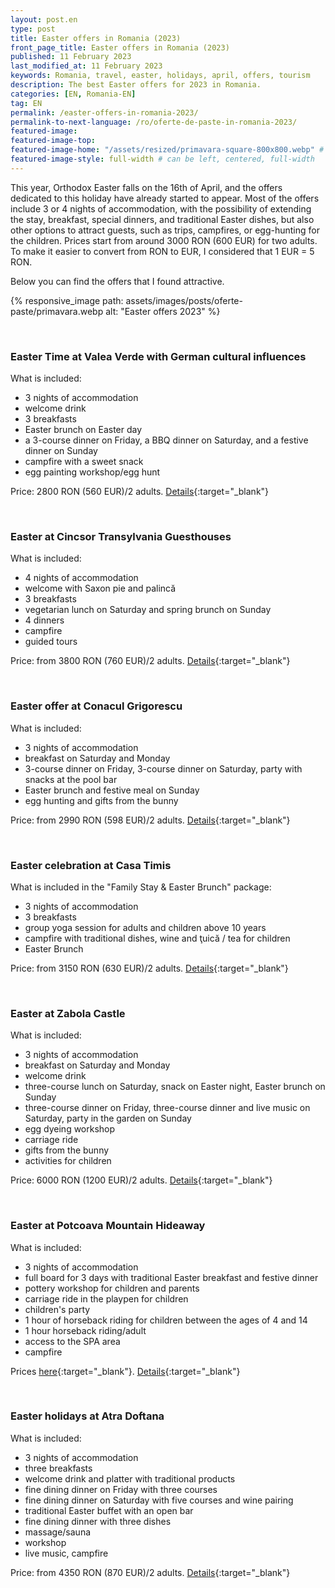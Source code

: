 ```yaml
---
layout: post.en
type: post
title: Easter offers in Romania (2023)
front_page_title: Easter offers in Romania (2023)
published: 11 February 2023
last_modified_at: 11 February 2023
keywords: Romania, travel, easter, holidays, april, offers, tourism
description: The best Easter offers for 2023 in Romania.
categories: [EN, Romania-EN]
tag: EN
permalink: /easter-offers-in-romania-2023/
permalink-to-next-language: /ro/oferte-de-paste-in-romania-2023/
featured-image: 
featured-image-top:
featured-image-home: "/assets/resized/primavara-square-800x800.webp" # width - 600
featured-image-style: full-width # can be left, centered, full-width
---
```

This year, Orthodox Easter falls on the 16th of April, and the offers dedicated to this holiday have already started to appear.
Most of the offers include 3 or 4 nights of accommodation, with the possibility of extending the stay, breakfast, special dinners, and traditional Easter dishes, but also other options to attract guests, such as trips, campfires, or egg-hunting for the children. Prices start from around 3000 RON (600 EUR) for two adults. To make it easier to convert from RON to EUR, I considered that 1 EUR = 5 RON.

Below you can find the offers that I found attractive.

{% responsive_image path: assets/images/posts/oferte-paste/primavara.webp alt: "Easter offers 2023" %}

<br />

### Easter Time at Valea Verde with German cultural influences

What is included:
- 3 nights of accommodation
- welcome drink
- 3 breakfasts
- Easter brunch on Easter day
- a 3-course dinner on Friday, a BBQ dinner on Saturday, and a festive dinner on Sunday
- campfire with a sweet snack
- egg painting workshop/egg hunt

Price: 2800 RON (560 EUR)/2 adults. [Details](https://www.valeaverde.com/en/offers/){:target="_blank"}

<br />

### Easter at Cincsor Transylvania Guesthouses

What is included:
- 4 nights of accommodation
- welcome with Saxon pie and palincă
- 3 breakfasts
- vegetarian lunch on Saturday and spring brunch on Sunday
- 4 dinners
- campfire
- guided tours

Price: from 3800 RON (760 EUR)/2 adults. [Details](https://transilvania-cincsor.ro/en/offers/){:target="_blank"}

<br />

### Easter offer at Conacul Grigorescu

What is included:
- 3 nights of accommodation
- breakfast on Saturday and Monday
- 3-course dinner on Friday, 3-course dinner on Saturday, party with snacks at the pool bar
- Easter brunch and festive meal on Sunday
- egg hunting and gifts from the bunny

Price: from 2990 RON (598 EUR)/2 adults. [Details](https://conaculgrigorescu.com/ro/events/oferta-de-paste-14-17-aprilie-2023/){:target="_blank"}

<br />

### Easter celebration at Casa Timis

What is included in the "Family Stay & Easter Brunch" package:
- 3 nights of accommodation
- 3 breakfasts
- group yoga session for adults and children above 10 years
- campfire with traditional dishes, wine and ţuică / tea for children
- Easter Brunch

Price: from 3150 RON (630 EUR)/2 adults. [Details](https://casatimis.ro/oferte/){:target="_blank"}

<br />

### Easter at Zabola Castle

What is included:
- 3 nights of accommodation
- breakfast on Saturday and Monday
- welcome drink
- three-course lunch on Saturday, snack on Easter night, Easter brunch on Sunday
- three-course dinner on Friday, three-course dinner and live music on Saturday, party in the garden on Sunday
- egg dyeing workshop
- carriage ride
- gifts from the bunny
- activities for children

Price: 6000 RON (1200 EUR)/2 adults. [Details](https://www.zabola.com/articles/special-offers){:target="_blank"}

<br />

### Easter at Potcoava Mountain Hideaway

What is included:
- 3 nights of  accommodation
- full board for 3 days with traditional Easter breakfast and festive dinner
- pottery workshop for children and parents
- carriage ride in the playpen for children
- children's party
- 1 hour of horseback riding for children between the ages of 4 and 14
- 1 hour horseback riding/adult
- access to the SPA area
- campfire

Prices [here](https://potcoava-mountain.pynbooking.direct/offers/?checkin=2023-04-14&checkout=2023-04-17){:target="_blank"}. [Details](https://www.potcoava.ro/pachete-tematice/){:target="_blank"}

<br />

### Easter holidays at Atra Doftana

What is included:
- 3 nights of accommodation
- three breakfasts
- welcome drink and platter with traditional products
- fine dining dinner on Friday with three courses
- fine dining dinner on Saturday with five courses and wine pairing
- traditional Easter buffet with an open bar
- fine dining dinner with three dishes
- massage/sauna
- workshop
- live music, campfire

Price: from 4350 RON (870 EUR)/2 adults. [Details](https://www.atradoftana.ro/oferte-de-vacanta-valea-doftanei/){:target="_blank"}